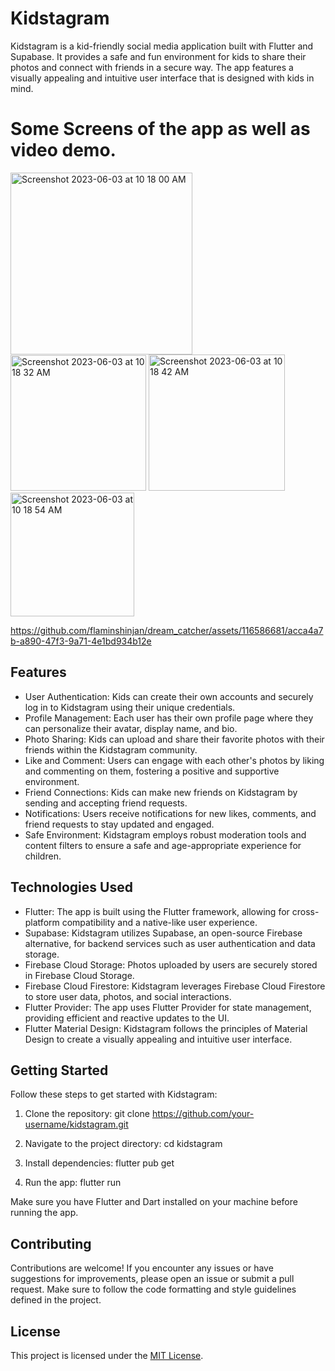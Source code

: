 # Kidstagram

Kidstagram is a kid-friendly social media application built with Flutter and Supabase. It provides a safe and fun environment for kids to share their photos and connect with friends in a secure way. The app features a visually appealing and intuitive user interface that is designed with kids in mind.

# Some Screens of the app as well as video demo.
<img width="291" alt="Screenshot 2023-06-03 at 10 18 00 AM" src="https://github.com/flaminshinjan/dream_catcher/assets/116586681/dc94d6a1-f036-432a-be92-6cca99e431a1">
<img width="217" alt="Screenshot 2023-06-03 at 10 18 32 AM" src="https://github.com/flaminshinjan/dream_catcher/assets/116586681/99b04d0f-f91c-455f-9b14-ede492ba0e1f">
<img width="218" alt="Screenshot 2023-06-03 at 10 18 42 AM" src="https://github.com/flaminshinjan/dream_catcher/assets/116586681/b69c16d1-5c4f-4ddd-9d40-ea5ac7a28981">
<img width="198" alt="Screenshot 2023-06-03 at 10 18 54 AM" src="https://github.com/flaminshinjan/dream_catcher/assets/116586681/8da36b7e-0a71-40db-8624-488bd6ad65a8">

https://github.com/flaminshinjan/dream_catcher/assets/116586681/acca4a7b-a890-47f3-9a71-4e1bd934b12e

## Features

- User Authentication: Kids can create their own accounts and securely log in to Kidstagram using their unique credentials.
- Profile Management: Each user has their own profile page where they can personalize their avatar, display name, and bio.
- Photo Sharing: Kids can upload and share their favorite photos with their friends within the Kidstagram community.
- Like and Comment: Users can engage with each other's photos by liking and commenting on them, fostering a positive and supportive environment.
- Friend Connections: Kids can make new friends on Kidstagram by sending and accepting friend requests.
- Notifications: Users receive notifications for new likes, comments, and friend requests to stay updated and engaged.
- Safe Environment: Kidstagram employs robust moderation tools and content filters to ensure a safe and age-appropriate experience for children.

## Technologies Used

- Flutter: The app is built using the Flutter framework, allowing for cross-platform compatibility and a native-like user experience.
- Supabase: Kidstagram utilizes Supabase, an open-source Firebase alternative, for backend services such as user authentication and data storage.
- Firebase Cloud Storage: Photos uploaded by users are securely stored in Firebase Cloud Storage.
- Firebase Cloud Firestore: Kidstagram leverages Firebase Cloud Firestore to store user data, photos, and social interactions.
- Flutter Provider: The app uses Flutter Provider for state management, providing efficient and reactive updates to the UI.
- Flutter Material Design: Kidstagram follows the principles of Material Design to create a visually appealing and intuitive user interface.

## Getting Started

Follow these steps to get started with Kidstagram:

1. Clone the repository:
git clone https://github.com/your-username/kidstagram.git

2. Navigate to the project directory:
cd kidstagram

3. Install dependencies:
flutter pub get

4. Run the app:
flutter run


Make sure you have Flutter and Dart installed on your machine before running the app.

## Contributing

Contributions are welcome! If you encounter any issues or have suggestions for improvements, please open an issue or submit a pull request. Make sure to follow the code formatting and style guidelines defined in the project.

## License

This project is licensed under the [MIT License](LICENSE).






